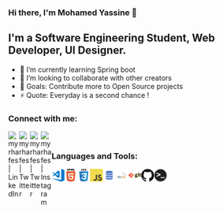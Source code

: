 ### Hi there, I'm Mohamed Yassine 👋

## I'm a Software Engineering Student, Web Developer, UI Designer.

- 🌱 I’m currently learning Spring boot 
- 👯 I’m looking to collaborate with other creators
- 🥅 Goals: Contribute more to Open Source projects
- ⚡ Quote: Everyday is a second chance !

### Connect with me:
[<img align="left" alt="myrhafes | LinkedIn" width="22px" src="https://cdn.jsdelivr.net/npm/simple-icons@v3/icons/linkedin.svg" />][linkedin]
[<img align="left" alt="myrhafes | Twitter" width="22px" src="https://cdn.jsdelivr.net/npm/simple-icons@v3/icons/twitter.svg" />][twitter]
[<img align="left" alt="myrhafes | Twitter" width="22px" src="https://cdn.jsdelivr.net/npm/simple-icons@v3/icons/facebook.svg" />][facebook]
[<img align="left" alt="myrhafes | Instagram" width="22px" src="https://cdn.jsdelivr.net/npm/simple-icons@v3/icons/instagram.svg" />][instagram]

<br />

### Languages and Tools:

[<img align="left" alt="Visual Studio Code" width="26px" src="https://raw.githubusercontent.com/github/explore/80688e429a7d4ef2fca1e82350fe8e3517d3494d/topics/visual-studio-code/visual-studio-code.png" />](#)
[<img align="left" alt="HTML5" width="26px" src="https://raw.githubusercontent.com/github/explore/80688e429a7d4ef2fca1e82350fe8e3517d3494d/topics/html/html.png" />](#)
[<img align="left" alt="CSS3" width="26px" src="https://raw.githubusercontent.com/github/explore/80688e429a7d4ef2fca1e82350fe8e3517d3494d/topics/css/css.png" />](#)
[<img align="left" alt="JavaScript" width="26px" src="https://raw.githubusercontent.com/github/explore/80688e429a7d4ef2fca1e82350fe8e3517d3494d/topics/javascript/javascript.png" />](#)
[<img align="left" alt="SQL" width="26px" src="https://raw.githubusercontent.com/github/explore/80688e429a7d4ef2fca1e82350fe8e3517d3494d/topics/sql/sql.png" />](#)
[<img align="left" alt="MySQL" width="26px" src="https://raw.githubusercontent.com/github/explore/80688e429a7d4ef2fca1e82350fe8e3517d3494d/topics/mysql/mysql.png" />](#)
[<img align="left" alt="Git" width="26px" src="https://raw.githubusercontent.com/github/explore/80688e429a7d4ef2fca1e82350fe8e3517d3494d/topics/git/git.png" />](#)
[<img align="left" alt="GitHub" width="26px" src="https://raw.githubusercontent.com/github/explore/78df643247d429f6cc873026c0622819ad797942/topics/github/github.png" />](#)
[<img align="left" alt="Terminal" width="26px" src="https://raw.githubusercontent.com/github/explore/80688e429a7d4ef2fca1e82350fe8e3517d3494d/topics/terminal/terminal.png" />](#)

<br />
<br />

[website]: https://myrhafes.github.io
[twitter]: https://twitter.com/myrhafes/
[instagram]: https://www.instagram.com/myrhafes/
[linkedin]: https://www.linkedin.com/in/myrhafes/
[facebook]: https://www.facebook.com/myrhafes/

